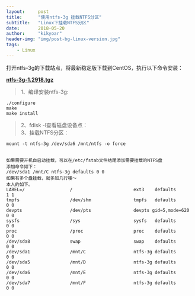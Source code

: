 ```yaml
---
layout:     post
title:      "使用ntfs-3g 挂载NTFS分区"
subtitle:   "Linux下挂载NTFS分区"
date:       2018-05-20
author:     "kikyoar"
header-img: "img/post-bg-linux-version.jpg"
tags:
    - Linux
---
```


打开ntfs-3g的下载站点，将最新稳定版下载到CentOS，执行以下命令安装：  

**[ntfs-3g-1.2918.tgz](http://down1.chinaunix.net/distfiles/ntfs-3g-1.2918.tgz)**   

> 1、编译安装ntfs-3g:  

	./configure 
	make 
	make install  
	
> 2、fdisk -l查看磁盘设备点：  
> 3、挂载NTFS分区： 

	mount -t ntfs-3g /dev/sda6 /mnt/ntfs -o force    

```  

如果需要开机自启动挂载，可以在/etc/fstab文件结尾添加需要挂载的NTFS盘
添加命令如下：
/dev/sda1 /mnt/C ntfs-3g defaults 0 0
如果有多个盘挂载，就多加几行喽～
本人的如下。
LABEL=/                 /                       ext3    defaults        1 1
tmpfs                   /dev/shm                tmpfs   defaults        0 0
devpts                  /dev/pts                devpts gid=5,mode=620 0 0
sysfs                   /sys                    sysfs   defaults        0 0
proc                    /proc                   proc    defaults        0 0
/dev/sda8               swap                    swap    defaults        0 0
/dev/sda1               /mnt/C                  ntfs-3g defaults        0 0
/dev/sda5               /mnt/D                  ntfs-3g defaults        0 0
/dev/sda6               /mnt/E                  ntfs-3g defaults        0 0
/dev/sda7               /mnt/F                  ntfs-3g defaults        0 0

```
